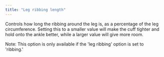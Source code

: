 ```yaml
---
title: "Leg ribbing length"
---
```


Controls how long the ribbing around the leg is, as a percentage of the leg circumference. Setting this to a smaller value will make the cuff tighter and hold onto the ankle better, while a larger value will give more room.

Note: This option is only available if the 'leg ribbing' option is set to 'ribbing.'
